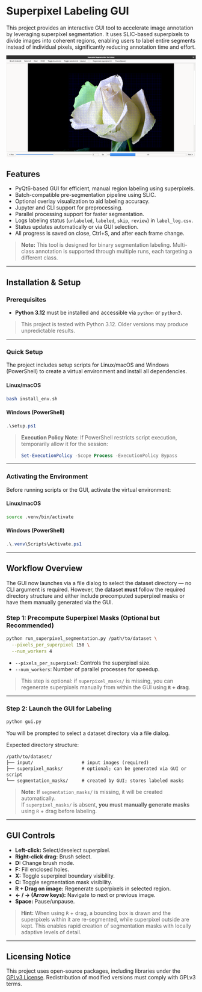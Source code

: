 # Superpixel Labeling GUI

This project provides an interactive GUI tool to accelerate image annotation by leveraging superpixel segmentation. It uses SLIC-based superpixels to divide images into coherent regions, enabling users to label entire segments instead of individual pixels, significantly reducing annotation time and effort.

![Superpixel GUI Screenshot](screenshot.png)

## Features

- PyQt6-based GUI for efficient, manual region labeling using superpixels.
- Batch-compatible pre-segmentation pipeline using SLIC.
- Optional overlay visualization to aid labeling accuracy.
- Jupyter and CLI support for preprocessing.
- Parallel processing support for faster segmentation.
- Logs labeling status (`unlabeled`, `labeled`, `skip`, `review`) in `label_log.csv`.  
- Status updates automatically or via GUI selection.  
- All progress is saved on close, Ctrl+S, and after each frame change.

> **Note:** This tool is designed for binary segmentation labeling. Multi-class annotation is supported through multiple runs, each targeting a different class.

---

## Installation & Setup

### Prerequisites

- **Python 3.12** must be installed and accessible via `python` or `python3`.

> This project is tested with Python 3.12. Older versions may produce unpredictable results.

---

### Quick Setup

The project includes setup scripts for Linux/macOS and Windows (PowerShell) to create a virtual environment and install all dependencies.

#### Linux/macOS

```bash
bash install_env.sh
```

#### Windows (PowerShell)

```powershell
.\setup.ps1
```

> **Execution Policy Note**: If PowerShell restricts script execution, temporarily allow it for the session:
>
> ```powershell
> Set-ExecutionPolicy -Scope Process -ExecutionPolicy Bypass
> ```

---

### Activating the Environment

Before running scripts or the GUI, activate the virtual environment:

#### Linux/macOS

```bash
source .venv/bin/activate
```

#### Windows (PowerShell)

```powershell
.\.venv\Scripts\Activate.ps1
```

---

## Workflow Overview

The GUI now launches via a file dialog to select the dataset directory — no CLI argument is required. However, the dataset **must** follow the required directory structure and either include precomputed superpixel masks or have them manually generated via the GUI.

### Step 1: Precompute Superpixel Masks (Optional but Recommended)

```bash
python run_superpixel_segmentation.py /path/to/dataset \
  --pixels_per_superpixel 150 \
  --num_workers 4
```

- `--pixels_per_superpixel`: Controls the superpixel size.
- `--num_workers`: Number of parallel processes for speedup.

> This step is optional: if `superpixel_masks/` is missing, you can regenerate superpixels manually from within the GUI using **`R` + drag**.

---

### Step 2: Launch the GUI for Labeling

```bash
python gui.py
```

You will be prompted to select a dataset directory via a file dialog.

Expected directory structure:

```
/path/to/dataset/
├── input/                  # input images (required)
├── superpixel_masks/       # optional; can be generated via GUI or script
└── segmentation_masks/     # created by GUI; stores labeled masks
```

> **Note:** If `segmentation_masks/` is missing, it will be created automatically.  
> If `superpixel_masks/` is absent, **you must manually generate masks** using `R` + drag before labeling.

---

## GUI Controls

- **Left-click:** Select/deselect superpixel.
- **Right-click drag:** Brush select.
- **D:** Change brush mode.
- **F:** Fill enclosed holes.
- **X:** Toggle superpixel boundary visibility.
- **C:** Toggle segmentation mask visibility.
- **R + Drag on image:** Regenerate superpixels in selected region.
- **<- / -> (Arrow keys):** Navigate to next or previous image.
- **Space:** Pause/unpause.

> **Hint:** When using `R` + drag, a bounding box is drawn and the superpixels within it are re-segmented, while superpixel outside are kept. This enables rapid creation of segmentation masks with locally adaptive levels of detail.

---

## Licensing Notice

This project uses open-source packages, including libraries under the [GPLv3 License](https://www.gnu.org/licenses/gpl-3.0.en.html). Redistribution of modified versions must comply with GPLv3 terms.